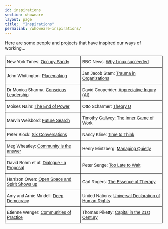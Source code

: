 ```yaml
---
id: inspirations
section: whoweare
layout: page
title:  "Inspirations"
permalink: /whoweare-inspirations/
---
```


Here are some people and projects that have inspired our ways of working...

<style type="text/css">
.tg  {border-collapse:collapse;border-spacing:0;}
.tg td{font-family:Arial, sans-serif;font-size:14px;padding:10px 5px;border-style:solid;border-width:1px;overflow:hidden;word-break:normal;}
.tg th{font-family:Arial, sans-serif;font-size:14px;font-weight:normal;padding:10px 5px;border-style:solid;border-width:1px;overflow:hidden;word-break:normal;}
</style>
<table class="tg">
  <tr>
    <td class="tg-031e">New York Times: <a href="http://www.nytimes.com/2012/11/11/nyregion/where-fema-fell-short-occupy-sandy-was-there.html?pagewanted=all&_r=0">Occupy Sandy</a></td>
    <td class="tg-031e">BBC News: <a href="http://www.bbc.co.uk/news/technology-18419231">Why Linux succeeded</a></td>
  </tr>
  <tr>
    <td class="tg-031e">John Whittington: <a href="/lib/documents/johnwhittington.htm">Placemaking</a></td>
    <td class="tg-031e">Jan Jacob Stam: <a href="/lib/documents/janjacobtrauma.htm">Trauma in Organizations</a></td>
  </tr>
  <tr>
    <td class="tg-031e">Dr Monica Sharma: <a href="/lib/documents/monicasharma.pdf">Conscious Leadership</td>
    <td class="tg-031e">David Cooperider: <a href="/lib/documents/davidcooperider.pdf">Appreciative Inqury (AI)</a></td>
  </tr>
  <tr>
    <td class="tg-031e">Moises Naim: <a href="http://www.huffingtonpost.com/nathan-gardels/governance-after-the-end_b_3046164.html">The End of Power</a></td>
    <td class="tg-031e">Otto Scharmer: <a href="https://www.presencing.com/executivesummary">Theory U</a></td>
  </tr>
  <tr>
    <td class="tg-031e">Marvin Weisbord: <a href="/documents//marvin_weisbord_interview.htm">Future Search</a></td>
    <td class="tg-031e">Timothy Gallwey: <a href="/lib/documents/innergame.htm">The Inner Game of Work</a></td>
  <tr>
    <td class="tg-031e">Peter Block: <a href="/lib/documents/block6.htm">Six Conversations</a><br></td>
    <td class="tg-031e">Nancy Kline: <a href="/lib/documents/nancyk.htm">Time to Think</a></td>
  </tr>
  <tr>
    <td class="tg-031e">Meg Wheatley: <a href="/lib/documents/margaretwheatley.pdf">Community is the answer</a></td>
    <td class="tg-031e">Henry Mintzberg: <a href="/lib/documents/managingquietly.htm">Managing Quietly</a></td>
  </tr>
  <tr>
    <td class="tg-031e">David Bohm et al: <a href="/lib/documents/davidbohm.htm">Dialogue - a Proposal</a></td>
    <td class="tg-031e">Peter Senge: <a href="/lib/documents/petersenge.htm">Too Late to Wait</a></td>
  </tr>
  <tr>
    <td class="tg-031e">Harrison Owen: <a href="/lib/documents/openspacespirit.htm">Open Space and Spirit Shows up</a></td>
    <td class="tg-031e">Carl Rogers: <a href="/lib/documents/rogersessence.htm">The Essence of Therapy</a></td>
  </tr>
  <tr>
    <td class="tg-031e">Amy and Arnie Mindell: <a href="/lib/documents/mindells.htm">Deep Democracy</a></td>
    <td class="tg-031e">United Nations: <a href="/lib/documents/unidechr.htm">Universal Declaration of Human Rights</a></td>
  </tr>
  <tr>
    <td class="tg-031e">Etienne Wenger: <a href="/lib/documents/wengercommofpractice.pdf">Communities of Practice</a></td>
    <td class="tg-031e">Thomas Piketty: <a href="http://www.theguardian.com/books/2014/apr/13/occupy-right-capitalism-failed-world-french-economist-thomas-piketty">Capital in the 21st Century</a></td>
</tr></table>